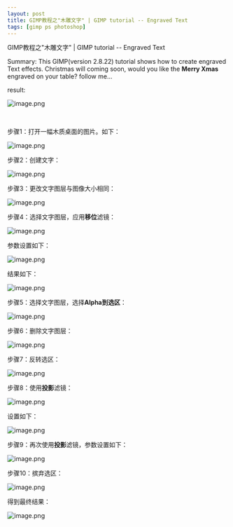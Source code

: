 ```yaml
---
layout: post
title: GIMP教程之"木雕文字" | GIMP tutorial -- Engraved Text
tags: [gimp ps photoshop]
---
```


GIMP教程之"木雕文字" | GIMP tutorial -- Engraved Text

Summary: This GIMP(version 2.8.22) tutorial shows how to create engraved Text effects. 
Christmas will coming soon, would you like the **Merry Xmas** engraved on your table? follow me...

result:

![image.png](https://res.cloudinary.com/hpiynhbhq/image/upload/v1514123024/j4gannvl8vzjgrwsjwdg.png)

</br>

步骤1：打开一幅木质桌面的图片。如下：

![image.png](https://res.cloudinary.com/hpiynhbhq/image/upload/v1514123327/axgahrqdd9wrf84itsj3.png)

步骤2：创建文字：

![image.png](https://res.cloudinary.com/hpiynhbhq/image/upload/v1514123399/tjq7afuaeynqgbi3r1pf.png)

步骤3：更改文字图层与图像大小相同：

![image.png](https://res.cloudinary.com/hpiynhbhq/image/upload/v1514123469/l77rhpojee1w4szqtrev.png)

步骤4：选择文字图层，应用**移位**滤镜：

![image.png](https://res.cloudinary.com/hpiynhbhq/image/upload/v1514123585/jb8rudihttjpplf6u4nd.png)

参数设置如下：

![image.png](https://res.cloudinary.com/hpiynhbhq/image/upload/v1514123638/mbjat7zqdndoqun5erci.png)

结果如下：

![image.png](https://res.cloudinary.com/hpiynhbhq/image/upload/v1514123807/s9fkmg4ctww7vheq9g3w.png)

步骤5：选择文字图层，选择**Alpha到选区**：

![image.png](https://res.cloudinary.com/hpiynhbhq/image/upload/v1514123885/civvqloifpeugda5iyu4.png)

步骤6：删除文字图层：

![image.png](https://res.cloudinary.com/hpiynhbhq/image/upload/v1514123964/keojbqfqckzkxhnvc5fx.png)

步骤7：反转选区：

![image.png](https://res.cloudinary.com/hpiynhbhq/image/upload/v1514124015/oolamywc54kxrhpefu5e.png)

步骤8：使用**投影**滤镜：

![image.png](https://res.cloudinary.com/hpiynhbhq/image/upload/v1514124092/nfar2m7oqnove7z3hgao.png)

设置如下：

![image.png](https://res.cloudinary.com/hpiynhbhq/image/upload/v1514124147/mksssulpoh9c3kuclzrd.png)

步骤9：再次使用**投影**滤镜，参数设置如下：

![image.png](https://res.cloudinary.com/hpiynhbhq/image/upload/v1514124252/vyujesdtxcdsfdgqhv4f.png)

步骤10：摈弃选区：

![image.png](https://res.cloudinary.com/hpiynhbhq/image/upload/v1514124305/lbqlyakil7niljrq8rgx.png)

得到最终结果：

![image.png](https://res.cloudinary.com/hpiynhbhq/image/upload/v1514123024/j4gannvl8vzjgrwsjwdg.png)
